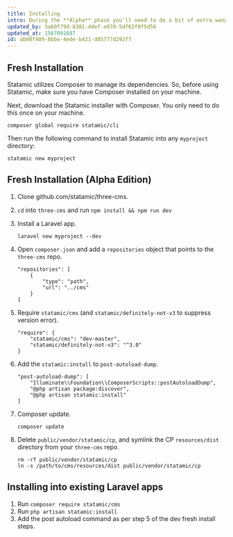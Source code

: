 ```yaml
---
title: Installing
intro: During the **Alpha** phase you'll need to do a bit of extra wangjangling. All of these additional, annoying steps will be eliminated when we make the Github repo public.
updated_by: 3a60f79d-8381-4def-a970-5df62f0f5d56
updated_at: 1567091687
id: ab08f409-8bbe-4ede-b421-d05777d292f7
---
```

## Fresh Installation

Statamic utilizes Composer to manage its dependencies. So, before using Statamic, make sure you have Composer installed on your machine.

Next, download the Statamic installer with Composer. You only need to do this once on your machine.

```.language-bash
composer global require statamic/cli
```

Then run the following command to install Statamic into any `myproject` directory:

```.language-bash
statamic new myproject
```

## Fresh Installation (Alpha Edition)

1. Clone github.com/statamic/three-cms.
2. `cd` into `three-cms` and run `npm install && npm run dev`
3. Install a Laravel app.

    ```.language-bash
    laravel new myproject --dev
    ```

4. Open `composer.json` and add a `repositories` object that points to the `three-cms` repo.

    ```.language-json
    "repositories": [
        {
            "type": "path",
            "url": "../cms"
        }
    ]
    ```

5. Require `statamic/cms` (and `statamic/definitely-not-v3` to suppress version error).

    ```.language-json
    "require": {
        "statamic/cms": "dev-master",
        "statamic/definitely-not-v3": "^3.0"
    }
    ```

6. Add the `statamic:install` to `post-autoload-dump`.

    ```.language-json
    "post-autoload-dump": [
        "Illuminate\\Foundation\\ComposerScripts::postAutoloadDump",
        "@php artisan package:discover",
        "@php artisan statamic:install"
    ]
    ```

7. Composer update.

    ```.language-bash
    composer update
    ```

8. Delete `public/vendor/statamic/cp`, and symlink the CP `resources/dist` directory from your `three-cms` repo.

    ```.language-bash
    rm -rf public/vendor/statamic/cp
    ln -s /path/to/cms/resources/dist public/vendor/statamic/cp
    ```

## Installing into existing Laravel apps

1. Run `composer require statamic/cms`
2. Run `php artisan statamic:install`
3. Add the post autoload command as per step 5 of the dev fresh install steps.
